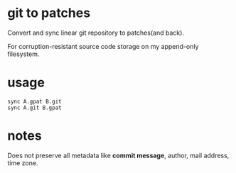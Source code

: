 # git to patches

Convert and sync linear git repository to patches(and back).

For corruption-resistant source code storage on my append-only filesystem.

# usage

```
sync A.gpat B.git
sync A.git B.gpat
```

# notes

Does not preserve all metadata
like **commit message**, author, mail address, time zone.
